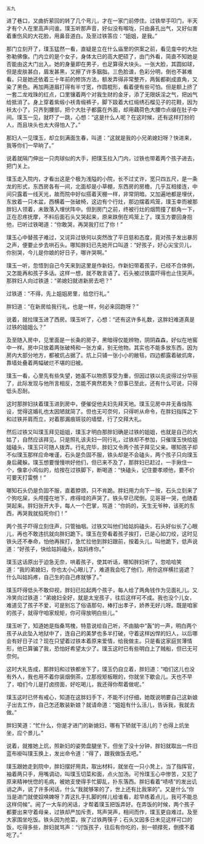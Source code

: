     五九 

   进了巷口，又曲折萦回的转了几个弯儿，才在一家门前停住。过铁举手叩门，半天才有个人在里高声问谁。璞玉听那声音，好似没有喉咙，只由鼻孔出气，又好似害着重伤风的大花脸，用鼻音道白。及至过铁答应：“姐姐，是我。”

   那门立刻开了，璞玉猛然一看，直疑是立在什么庙里的供案之前，看见龛中的大肚弥勒佛像。门内立的是个女子，身体太已的高大肥硕了，由门外看，简直不知她是否能由这大门出入。她的身量即在男子，也足算得大块头。一张大脸，其圆如球，但是皮肤甚白，眉发甚黑，又擦了许多胭脂。三色脸谱，色彩分明，倒也不甚难看。只是她还依着三十年前的修饰方法，额发弄得非常整齐，两鬓都剃成直角，又染了黑色。再加两道眉打得有半寸宽，作圆棍形，看着便有些可怕。但是额上挤了一套二龙戏珠的红点，口里镶着两个对我生财的金牙，添了无限妖淫之气，把凶气给抵消了。身上穿着紫缎小袄青缎裤子，脚下趿着大红缎绣石榴见子的花鞋，因为袄太小了，只齐到腰部，把个大肚子都露在外面，却用藕荷色大腰巾点缀在肚子中间。璞玉一见，就吓了一跳，心想：“这是什么人呢？在这时候，还有这样打扮的人，而且块头也太大得怕人了。”

   那妇人一见璞玉，却立刻满面生春，叫道：“这就是我的小兄弟媳妇呀？快进来，我等你们一早晌了。”

   说着就隔门伸出一只肉球似的大手，把璞玉拉入门内，过铁也带着两个孩子进去，把门关上。

   璞玉走入院内，才看出这是个极为浅隘的小院，长不过丈许，宽只四五尺，是一条龙的形式，东西房各有一间，北面却是小草棚，东西房的房檐，几乎互相接连，中间只露着一线天光，故而院中好似搭着天棚一样，非常阴暗。又加遍地都是埋伏，东放着一只木盆，西横着一张破椅，这边有个行灶，那边摆着鸡笼，璞玉幸而被那胖妇人领着，未致落入埋伏阵中。但到房门之前，终被行灶的烟筒撞了额角一下，正在忍疼抚摩，不料后面石头又哭起来，原来跌倒在鸡笼上了。璞玉方要回身抱他，已听过铁喝道：“你敢哭，再哭我打烂了你！”

   璞玉心中替孩子难过，又诧异过铁何以突然改了平日慈和态度，竟对孩子发出暴厉之声，便要止步去哄石头。哪知胖妇已先她开口叫道：“好孩子，好心尖宝贝儿，你别哭，今儿是你娘的好日子，哪许哭啊。”

   璞玉一听，忽悟到自己今天来到这里是作新妇，作新妇带着孩子，已经不合体例，又怎能再和孩子多话。这样一想，就不敢言语了。石头被过铁震吓得也止住哭声。那胖妇人向过铁道：“弟媳妇就进新房去吧？”

   过铁道：“不得，先上姐姐房里，给您行礼。”

   胖妇道：“在新房给我行礼，也是一样，何必来回跑呀？”

   说着，就拉璞玉进了西房。璞玉听了，心想：“还有这许多礼数，这胖妇难道真是过铁的姐姐么？”

   及至随入房中，见里面是一长条的房子，黑暗得仅能辨物，阴阴森森，好似在地窖中一样。房中只放着两张破椅和一张方桌，别无他物。其实也不能多放东西，因为房内大部分地方，都被炕占据了。炕上只铺一张小小的敝毯，四边都露着破炕席，靠墙处叠着两幅破烂不堪的旧被。

   璞玉一看，心里先有些失望，她虽不以物质享受为重，但因过铁以先说得过分华丽了，此际发现与他所言相反，怎能不爽然若失？但事已至此，还有什么可说，只得低头忍耐。

   这时那胖妇扶着璞玉进到房中，便催促他夫妇先拜天地。璞玉见房中并无香烛陈设，觉得这婚礼也太因陋就简了。但也无可奈何，只得听从命令，在胖妇指挥之下和过铁并肩而立，对着那漏痕斑驳的墙壁，行了交拜大礼。

   然后过铁又叫璞玉拜见姐姐，璞玉才明白那胖妇确是过铁的姐姐，也就是自己的大姑了，自然应该拜见。只是照礼该夫妇一同行礼，过铁却不参加，只催璞玉快给姐姐磕头，璞玉只可随人拨弄。行礼完毕，胖妇又令两个孩子拜见父亲。哪知孩子却不似璞玉那样应命唯谨，石头是负固不服，铁头却是不会磕头，两个孩子只向璞玉身后藏躲。璞玉想要慢慢哄好他们，但已来不及了，那胖妇已赶过，一手揪住一个，像拿小鸡似的，给按在过铁脚下，断喝道：“快磕头，记住要孝顺他，要不价可要天打雷劈！”

   哪知石头仍是负固不服，直着脖颈，只不肯跪。胖妇用力向下一按，石头立刻来了个狗吃屎，头颅撞在地下，疼得哇的声哭了。铁头早已爬倒，见哥哥一哭，也随着哭起来。胖妇张开大手，每人一个巴掌，骂道：“你妈的，天生无爷种，该死的东西，再哭我就掐死你们！”

   两个孩子吓得立刻住声，只管抽咽。过铁又叫他们给姑妈磕头，石头好似长了心眼儿，再也不敢违抗就向胖妇跪下。璞玉在旁看着孩子挨打，已是心如刀绞，这时见铁头还不奉命，怕他再挨打，急忙拉他到胖妇跟前，按着头儿，叫他跪下，低声说道：“好孩子，快给姑妈磕头，姑妈疼你。”

   璞玉这话原出于迫急无奈，哄着孩子，使其听话，哪知胖妇听了，忽哈哈笑道：“我的弟媳妇，你也太小心眼儿了，难道我会吃了他们，用你这样横拦竖遮？什么叫姑妈疼，自己生的自己疼就够了。”

   璞玉吓得低头不敢仰视，胖妇已拉起两个孩子，每人给了两角钱作为见面礼儿。又冷笑向过铁道：“弟媳妇全好，就是太宠孩子，往后这样可不成。我也没个儿女，难道见了孩子不爱，可是别忘了俗语那句，棒打出孝子，娇养无好儿呀。既是咱家的孩子，就得守咱家规矩，你可得放明白些儿。”

   璞玉听了，知道她是指桑骂槐，特意说给自己听，不由脑中“轰”的一声，明白两个孩子从此坠入地狱中了，连自己的美梦也多半打破，守着这样凶悍的妇人，以后哪会有好日子过？现在只望着过铁本着原来爱情，给我做主。只是看这家庭贫薄情形，他已算骗了我，恐怕好希望太少了。璞玉这时已有些明白上了贼船，但已无可奈何。

   这时大礼告成，那胖妇和过铁都坐下了，璞玉仍自立着，胖妇道：“咱们这儿也没有外人，我也用不着你装烟倒茶，立那规矩板眼的，你就坐下歇会儿。天也不早了，咱们今儿是打卤捞面，好吃喝儿，我还得你帮着做呢。”

   璞玉这时已怀有戒心，知道在这胖妇手下，不能不讨仔细，她既说明要自己这新娘子出去工作，自己怎还敢装新娘？就请命道：“姐姐有什么活儿，告诉我，我就去做。”

   胖妇笑道：“忙什么，你是才进门的新媳妇，哪有下轿就干活儿的？也得上炕坐坐，应个景儿。”

   说着，就推她上炕，照新妇的姿势盘腿坐下。但坐了没十分钟，胖妇就取出一件旧蓝布褂叫璞玉换上，发出命令道：“得了，跟我做饭去吧。”

   璞玉跟她走到院中，胖妇摆好用具，取出材料，就坐在一只小凳上，当了指挥官，袖着两只手，用嘴调动，叫璞玉切菜和面，点火加汤。可怜璞玉心中惨苦，又犯了原来精神恍惚的毛病，被她支使得手忙脚乱，扑东落西。胖妇看着“啧啧”的发出讥诮之声，说了许多闲话，什么“我就够笨的了，世上还有比我笨的”。又是什么“你当是进门就使奴唤婢呀？弄这扎手扎脚的样儿给谁看，趁早练着点儿，我可不能总这样伺候”。闹了一大车的闲话，才帮着璞玉把饭弄好。在弄饭的时候，两个孩子都要出来守着母亲，过铁却严加斥责，骂声哭声，相间而作，璞玉更自难过。及至大家围坐吃饭。铁头因为抢菜，挨了过铁两筷子；石头又因多日未见这样可口的饭，吃得多些，胖妇就骂声：“讨饭孩子，往后有你吃的，别一顿撑死，倒摸不着吃了。”

